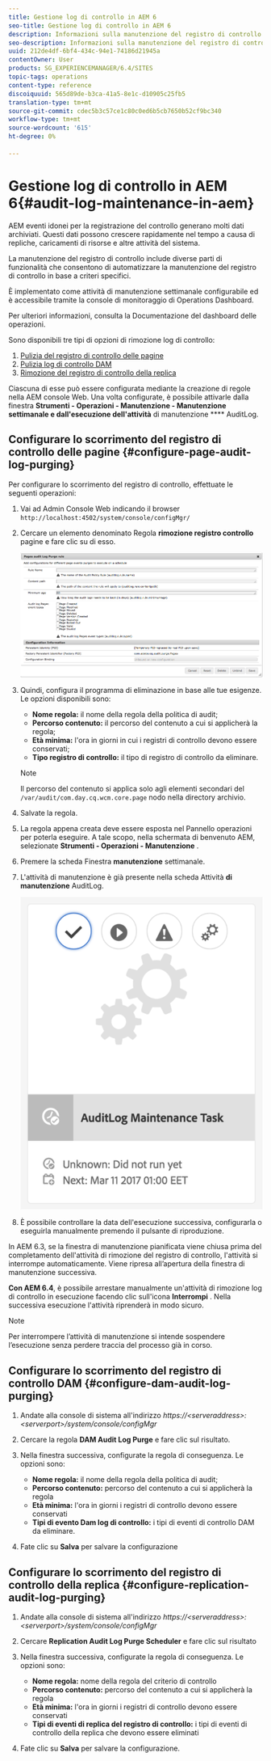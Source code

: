 ```yaml
---
title: Gestione log di controllo in AEM 6
seo-title: Gestione log di controllo in AEM 6
description: Informazioni sulla manutenzione del registro di controllo in AEM.
seo-description: Informazioni sulla manutenzione del registro di controllo in AEM.
uuid: 212de4df-6bf4-434c-94e1-74186d21945a
contentOwner: User
products: SG_EXPERIENCEMANAGER/6.4/SITES
topic-tags: operations
content-type: reference
discoiquuid: 565d89de-b3ca-41a5-8e1c-d10905c25fb5
translation-type: tm+mt
source-git-commit: cdec5b3c57ce1c80c0ed6b5cb7650b52cf9bc340
workflow-type: tm+mt
source-wordcount: '615'
ht-degree: 0%

---
```



# Gestione log di controllo in AEM 6{#audit-log-maintenance-in-aem}

AEM eventi idonei per la registrazione del controllo generano molti dati archiviati. Questi dati possono crescere rapidamente nel tempo a causa di repliche, caricamenti di risorse e altre attività del sistema.

La manutenzione del registro di controllo include diverse parti di funzionalità che consentono di automatizzare la manutenzione del registro di controllo in base a criteri specifici.

È implementato come attività di manutenzione settimanale configurabile ed è accessibile tramite la console di monitoraggio di Operations Dashboard.

Per ulteriori informazioni, consulta la Documentazione [](/help/sites-administering/operations-dashboard.md)del dashboard delle operazioni.

Sono disponibili tre tipi di opzioni di rimozione log di controllo:

1. [Pulizia del registro di controllo delle pagine](/help/sites-administering/operations-audit-log.md#configure-page-audit-log-purging)
1. [Pulizia log di controllo DAM](/help/sites-administering/operations-audit-log.md#configure-dam-audit-log-purging)
1. [Rimozione del registro di controllo della replica](/help/sites-administering/operations-audit-log.md#configure-replication-audit-log-purging)

Ciascuna di esse può essere configurata mediante la creazione di regole nella AEM console Web. Una volta configurate, è possibile attivarle dalla finestra **Strumenti - Operazioni - Manutenzione - Manutenzione settimanale e dall&#39;esecuzione dell&#39;attività** di manutenzione **** AuditLog.

## Configurare lo scorrimento del registro di controllo delle pagine {#configure-page-audit-log-purging}

Per configurare lo scorrimento del registro di controllo, effettuate le seguenti operazioni:

1. Vai ad Admin Console Web indicando il browser `http://localhost:4502/system/console/configMgr/`

1. Cercare un elemento denominato Regola **rimozione registro controllo** pagine e fare clic su di esso.

   ![chlimage_1-365](assets/chlimage_1-365.png)

1. Quindi, configura il programma di eliminazione in base alle tue esigenze. Le opzioni disponibili sono:

   * **Nome regola:** il nome della regola della politica di audit;
   * **Percorso contenuto:** il percorso del contenuto a cui si applicherà la regola;
   * **Età minima:** l&#39;ora in giorni in cui i registri di controllo devono essere conservati;
   * **Tipo registro di controllo:** il tipo di registro di controllo da eliminare.

   >[!NOTE]
   >
   >Il percorso del contenuto si applica solo agli elementi secondari del `/var/audit/com.day.cq.wcm.core.page` nodo nella directory archivio.

1. Salvate la regola.
1. La regola appena creata deve essere esposta nel Pannello operazioni per poterla eseguire. A tale scopo, nella schermata di benvenuto AEM, selezionate **Strumenti - Operazioni - Manutenzione** .

1. Premere la scheda Finestra **manutenzione** settimanale.

1. L&#39;attività di manutenzione è già presente nella scheda Attività **di manutenzione** AuditLog.

   ![chlimage_1-366](assets/chlimage_1-366.png)

1. È possibile controllare la data dell&#39;esecuzione successiva, configurarla o eseguirla manualmente premendo il pulsante di riproduzione.

In AEM 6.3, se la finestra di manutenzione pianificata viene chiusa prima del completamento dell&#39;attività di rimozione del registro di controllo, l&#39;attività si interrompe automaticamente. Viene ripresa all’apertura della finestra di manutenzione successiva.

**Con AEM 6.4**, è possibile arrestare manualmente un&#39;attività di rimozione log di controllo in esecuzione facendo clic sull&#39;icona **Interrompi** . Nella successiva esecuzione l&#39;attività riprenderà in modo sicuro.

>[!NOTE]
>
>Per interrompere l’attività di manutenzione si intende sospendere l’esecuzione senza perdere traccia del processo già in corso.

## Configurare lo scorrimento del registro di controllo DAM {#configure-dam-audit-log-purging}

1. Andate alla console di sistema all&#39;indirizzo *https://&lt;serveraddress>:&lt;serverport>/system/console/configMgr*
1. Cercare la regola **DAM Audit Log Purge** e fare clic sul risultato.
1. Nella finestra successiva, configurate la regola di conseguenza. Le opzioni sono:

   * **Nome regola:** il nome della regola della politica di audit;
   * **Percorso contenuto:** percorso del contenuto a cui si applicherà la regola
   * **Età minima:** l&#39;ora in giorni i registri di controllo devono essere conservati
   * **Tipi di evento Dam log di controllo:** i tipi di eventi di controllo DAM da eliminare.

1. Fate clic su **Salva** per salvare la configurazione

## Configurare lo scorrimento del registro di controllo della replica  {#configure-replication-audit-log-purging}

1. Andate alla console di sistema all&#39;indirizzo *https://&lt;serveraddress>:&lt;serverport>/system/console/configMgr*
1. Cercare **Replication Audit Log Purge Scheduler** e fare clic sul risultato
1. Nella finestra successiva, configurate la regola di conseguenza. Le opzioni sono:

   * **Nome regola:** nome della regola del criterio di controllo
   * **Percorso contenuto:** percorso del contenuto a cui si applicherà la regola
   * **Età minima:** l&#39;ora in giorni i registri di controllo devono essere conservati
   * **Tipi di eventi di replica del registro di controllo:** i tipi di eventi di controllo della replica che devono essere eliminati

1. Fate clic su **Salva** per salvare la configurazione.

